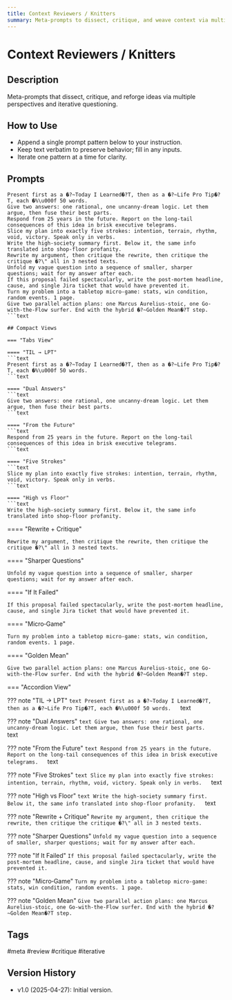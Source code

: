 ```yaml
---
title: Context Reviewers / Knitters
summary: Meta-prompts to dissect, critique, and weave context via multiple lenses and iterative questioning.
---
```


# Context Reviewers / Knitters

## Description
Meta-prompts that dissect, critique, and reforge ideas via multiple perspectives and iterative questioning.

## How to Use
- Append a single prompt pattern below to your instruction.
- Keep text verbatim to preserve behavior; fill in any inputs.
- Iterate one pattern at a time for clarity.

## Prompts

```text
Present first as a �?~Today I Learned�?T, then as a �?~Life Pro Tip�?T, each �%\u000f 50 words.  
Give two answers: one rational, one uncanny-dream logic. Let them argue, then fuse their best parts.  
Respond from 25 years in the future. Report on the long-tail consequences of this idea in brisk executive telegrams.  
Slice my plan into exactly five strokes: intention, terrain, rhythm, void, victory. Speak only in verbs.  
Write the high-society summary first. Below it, the same info translated into shop-floor profanity.  
Rewrite my argument, then critique the rewrite, then critique the critique �?\" all in 3 nested texts.  
Unfold my vague question into a sequence of smaller, sharper questions; wait for my answer after each.  
If this proposal failed spectacularly, write the post-mortem headline, cause, and single Jira ticket that would have prevented it.  
Turn my problem into a tabletop micro-game: stats, win condition, random events. 1 page.  
Give two parallel action plans: one Marcus Aurelius-stoic, one Go-with-the-Flow surfer. End with the hybrid �?~Golden Mean�?T step.
```text

## Compact Views

=== "Tabs View"

==== "TIL → LPT"
```text
Present first as a �?~Today I Learned�?T, then as a �?~Life Pro Tip�?T, each �%\u000f 50 words.  
```text

==== "Dual Answers"
```text
Give two answers: one rational, one uncanny-dream logic. Let them argue, then fuse their best parts.  
```text

==== "From the Future"
```text
Respond from 25 years in the future. Report on the long-tail consequences of this idea in brisk executive telegrams.  
```text

==== "Five Strokes"
```text
Slice my plan into exactly five strokes: intention, terrain, rhythm, void, victory. Speak only in verbs.  
```text

==== "High vs Floor"
```text
Write the high-society summary first. Below it, the same info translated into shop-floor profanity.  
```

==== "Rewrite + Critique"
```
Rewrite my argument, then critique the rewrite, then critique the critique �?\" all in 3 nested texts.  
```

==== "Sharper Questions"
```
Unfold my vague question into a sequence of smaller, sharper questions; wait for my answer after each.  
```

==== "If It Failed"
```
If this proposal failed spectacularly, write the post-mortem headline, cause, and single Jira ticket that would have prevented it.  
```

==== "Micro‑Game"
```
Turn my problem into a tabletop micro-game: stats, win condition, random events. 1 page.  
```

==== "Golden Mean"
```
Give two parallel action plans: one Marcus Aurelius-stoic, one Go-with-the-Flow surfer. End with the hybrid �?~Golden Mean�?T step.
```

=== "Accordion View"

??? note "TIL → LPT"
    ```text
    Present first as a �?~Today I Learned�?T, then as a �?~Life Pro Tip�?T, each �%\u000f 50 words.  
    ```text

??? note "Dual Answers"
    ```text
    Give two answers: one rational, one uncanny-dream logic. Let them argue, then fuse their best parts.  
    ```text

??? note "From the Future"
    ```text
    Respond from 25 years in the future. Report on the long-tail consequences of this idea in brisk executive telegrams.  
    ```text

??? note "Five Strokes"
    ```text
    Slice my plan into exactly five strokes: intention, terrain, rhythm, void, victory. Speak only in verbs.  
    ```text

??? note "High vs Floor"
    ```text
    Write the high-society summary first. Below it, the same info translated into shop-floor profanity.  
    ```text

??? note "Rewrite + Critique"
    ```
    Rewrite my argument, then critique the rewrite, then critique the critique �?\" all in 3 nested texts.  
    ```

??? note "Sharper Questions"
    ```
    Unfold my vague question into a sequence of smaller, sharper questions; wait for my answer after each.  
    ```

??? note "If It Failed"
    ```
    If this proposal failed spectacularly, write the post-mortem headline, cause, and single Jira ticket that would have prevented it.  
    ```

??? note "Micro‑Game"
    ```
    Turn my problem into a tabletop micro-game: stats, win condition, random events. 1 page.  
    ```

??? note "Golden Mean"
    ```
    Give two parallel action plans: one Marcus Aurelius-stoic, one Go-with-the-Flow surfer. End with the hybrid �?~Golden Mean�?T step.
    ```

## Tags
#meta #review #critique #iterative

## Version History
- v1.0 (2025-04-27): Initial version.
